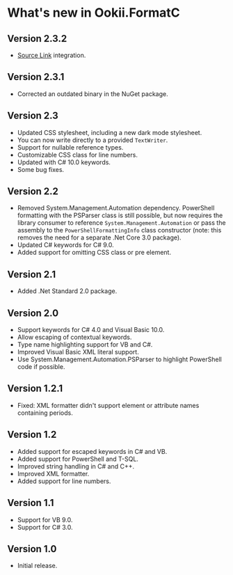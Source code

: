 # What's new in Ookii.FormatC

## Version 2.3.2

- [Source Link](https://github.com/dotnet/sourcelink) integration.

## Version 2.3.1

- Corrected an outdated binary in the NuGet package.

## Version 2.3

- Updated CSS stylesheet, including a new dark mode stylesheet.
- You can now write directly to a provided `TextWriter`.
- Support for nullable reference types.
- Customizable CSS class for line numbers.
- Updated with C# 10.0 keywords.
- Some bug fixes.

## Version 2.2

- Removed System.Management.Automation dependency. PowerShell formatting with the PSParser class is
  still possible, but now requires the library consumer to reference `System.Management.Automation` or
  pass the assembly to the `PowerShellFormattingInfo` class constructor (note: this removes the need
  for a separate .Net Core 3.0 package).
- Updated C# keywords for C# 9.0.
- Added support for omitting CSS class or pre element.

## Version 2.1

- Added .Net Standard 2.0 package.

## Version 2.0

- Support keywords for C# 4.0 and Visual Basic 10.0.
- Allow escaping of contextual keywords.
- Type name highlighting support for VB and C#.
- Improved Visual Basic XML literal support.
- Use System.Management.Automation.PSParser to highlight PowerShell code if possible.

## Version 1.2.1

- Fixed: XML formatter didn't support element or attribute names containing periods.

## Version 1.2

- Added support for escaped keywords in C# and VB.
- Added support for PowerShell and T-SQL.
- Improved string handling in C# and C++.
- Improved XML formatter.
- Added support for line numbers.

## Version 1.1

- Support for VB 9.0.
- Support for C# 3.0.

## Version 1.0

- Initial release.
